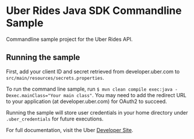 # Uber Rides Java SDK Commandline Sample

Commandline sample project for the Uber Rides API.

## Running the sample

First, add your client ID and secret retrieved from developer.uber.com to `src/main/resources/secrets.properties`.

To run the command line sample, run `$ mvn clean compile exec:java -Dexec.mainClass="Your main class"`. You
may need to add the redirect URL to your application (at developer.uber.com) for OAuth2 to succeed.

Running the sample will store user credentials in your home directory under `.uber_credentials` for future executions.

For full documentation, visit the Uber [Developer Site](https://developer.uber.com).
